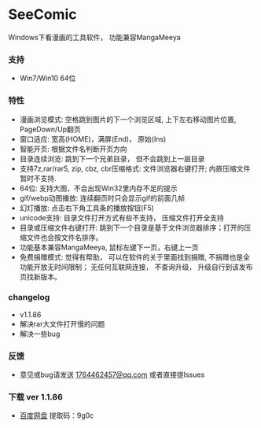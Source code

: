 # SeeComic
Windows下看漫画的工具软件， 功能兼容MangaMeeya

### 支持
- Win7/Win10 64位

### 特性
  - 漫画浏览模式: 空格跳到图片的下一个浏览区域, 上下左右移动图片位置, PageDown/Up翻页
  - 窗口适应: 宽高(HOME)，满屏(End)， 原始(Ins)
  - 智能开页: 根据文件名判断开页方向
  - 目录连续浏览: 跳到下一个兄弟目录， 但不会跳到上一层目录
  - 支持7z,rar/rar5, zip, cbz, cbr压缩格式: 文件浏览器右键打开; 内嵌压缩文件暂时不支持.
  - 64位: 支持大图，不会出现Win32里内存不足的提示
  - gif/webp动图播放: 连续翻页时只会显示gif的前面几帧
  - 幻灯播放: 点击右下角工具条的播放按钮(F5)
  - unicode支持: 目录文件打开方式有些不支持， 压缩文件打开全支持
  - 目录或压缩文件右键打开: 跳到下一个目录是基于文件浏览器排序；打开的压缩文件也会按文件名排序。
  - 功能基本兼容MangaMeeya, 鼠标左键下一页，右键上一页
  - 免费捐赠模式: 觉得有帮助， 可以在软件的关于里面找到捐赠, 不捐赠也是全功能开放无时间限制； 无任何互联网连接， 不查询升级， 升级自行到该发布页找新版本。

### changelog
  - v1.1.86
  - 解决rar大文件打开慢的问题
  - 解决一些bug

### 反馈
  - 意见或bug请发送 1764462457@qq.com 或者直接提Issues

### 下载 ver 1.1.86
  - [百度网盘](https://pan.baidu.com/s/10eRjfphgwswN90ivhuGbmA)
提取码：9g0c
